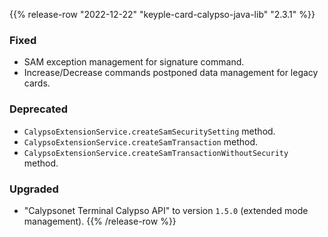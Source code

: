 {{% release-row "2022-12-22" "keyple-card-calypso-java-lib" "2.3.1" %}} 
### Fixed - SAM exception management for signature command. - Increase/Decrease commands postponed data management for legacy cards. ### Deprecated - `CalypsoExtensionService.createSamSecuritySetting` method. - `CalypsoExtensionService.createSamTransaction` method. - `CalypsoExtensionService.createSamTransactionWithoutSecurity` method. ### Upgraded - "Calypsonet Terminal Calypso API" to version `1.5.0` (extended mode management).
{{% /release-row %}}
